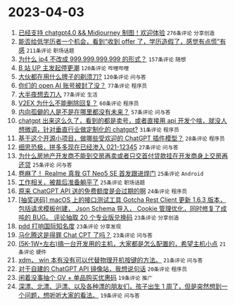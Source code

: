 # 2023-04-03

1. [已经支持 chatgpt4.0 && Midjourney 制图！欢迎体验](https://www.v2ex.com/t/929311) `276条评论` `分享创造`
1. [能否给低学历者一个机会，看到“收到 offer 了，学历造假了，感觉有点慌”有感](https://www.v2ex.com/t/929300) `211条评论` `职场话题`
1. [为什么 ip4 不改成 999.999.999.999 的形式？](https://www.v2ex.com/t/929294) `157条评论` `随想`
1. [B 站 UP 主发起停更潮](https://www.v2ex.com/t/929310) `120条评论` `哔哩哔哩`
1. [大伙都在用什么牌子的剃须刀?](https://www.v2ex.com/t/929312) `120条评论` `问与答`
1. [你们的 open AI 账号被封了没？](https://www.v2ex.com/t/929319) `77条评论` `程序员`
1. [大半夜想去刀人](https://www.v2ex.com/t/929339) `77条评论` `生活`
1. [V2EX 为什么不能删除回复？](https://www.v2ex.com/t/929455) `60条评论` `程序员`
1. [内向孤僻的人是不是在哪里都没有未来？](https://www.v2ex.com/t/929375) `57条评论` `问与答`
1. [chatgpt 出来这么久了，看到的都是卖号，或者直接用 api 开发个啥，就没人想微调，针对垂直行业做定制化的 chatgpt?](https://www.v2ex.com/t/929554) `31条评论` `程序员`
1. [基于这个开源小项目，做哪些受欢迎的 ChatGPT 插件模型？](https://www.v2ex.com/t/929397) `28条评论` `程序员`
1. [细思恐极，拼多多现在已经渗入 021-12345](https://www.v2ex.com/t/929450) `27条评论` `问与答`
1. [为什么房地产开发商不能到交房再卖或者只交首付贷款挂在开发商身上交房再还贷](https://www.v2ex.com/t/929546) `25条评论` `问与答`
1. [卷麻了！ Realme 真我 GT Neo5 SE 首发跟进焊门](https://www.v2ex.com/t/929542) `25条评论` `Android`
1. [工作相关，被裁后准备躺平了](https://www.v2ex.com/t/929454) `25条评论` `职场话题`
1. [原来 ChatGPT API 送的免费额度是会过期的啊](https://www.v2ex.com/t/929295) `24条评论` `程序员`
1. [[抽奖送码] macOS 上的接口测试工具 Gotcha Rest Client 更新 1.6.3 版本，包括请求模板创建， Json Schema 导入， Cookie 管理优化，同时修复了成吨的 BUG。 评论抽取 20 个专业版兑换码](https://www.v2ex.com/t/929510) `23条评论` `分享创造`
1. [pdd 打响国际知名度](https://www.v2ex.com/t/929485) `23条评论` `分享发现`
1. [马化腾这是得罪 Chat CPT 了吗？](https://www.v2ex.com/t/929433) `23条评论` `问与答`
1. [(5K-1W+左右)搞一台开发用的主机，大家都是怎么配置的，希望主机小点](https://www.v2ex.com/t/929466) `21条评论` `硬件`
1. [xdm， win 本有没有可以代替物理开机按键的方法。](https://www.v2ex.com/t/929290) `21条评论` `问与答`
1. [对于自建的 ChatGPT API 镜像站，我想说句话](https://www.v2ex.com/t/929482) `20条评论` `程序员`
1. [闲着没事抽个 GV + 单品购买优惠码](https://www.v2ex.com/t/929551) `19条评论` `推广`
1. [深漂、北漂、沪漂、以及各种漂的朋友们，孩子出生 1 周了，但是突然想到一个问题，想听听大家的看法。](https://www.v2ex.com/t/929486) `19条评论` `问与答`
